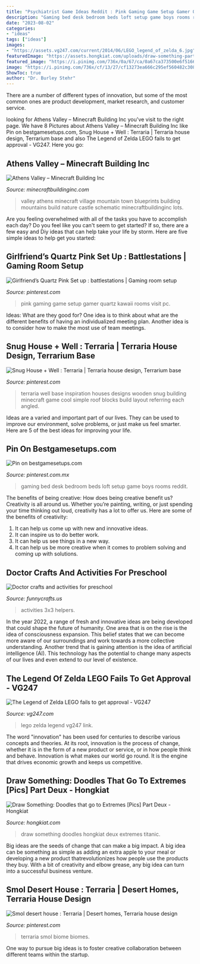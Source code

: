 ```yaml
---
title: "Psychiatrist Game Ideas Reddit : Pink Gaming Game Setup Gamer Quartz Kawaii Rooms Visit Pc"
description: "Gaming bed desk bedroom beds loft setup game boys rooms reddit"
date: "2023-08-02"
categories:
- "ideas"
tags: ["ideas"]
images:
- "https://assets.vg247.com/current/2014/06/LEGO_legend_of_zelda_6.jpg"
featuredImage: "https://assets.hongkiat.com/uploads/draw-something-part2/draw-something-titanic.jpg"
featured_image: "https://i.pinimg.com/736x/0a/67/ca/0a67ca373500e6f516673338871b6866.jpg"
image: "https://i.pinimg.com/736x/cf/13/27/cf13273ea666c295ef560482c308328e.jpg"
ShowToc: true
author: "Dr. Burley Stehr"
---
```



There are a number of different types of innovation, but some of the most common ones are product development, market research, and customer service.

	

		
looking for Athens Valley – Minecraft Building Inc you've visit to the right page. We have 8 Pictures about Athens Valley – Minecraft Building Inc like Pin on bestgamesetups.com, Snug House + Well : Terraria | Terraria house design, Terrarium base and also The Legend of Zelda LEGO fails to get approval - VG247. Here you go:
		
    
## Athens Valley – Minecraft Building Inc

<img loading=lazy src="https://minecraftbuildinginc.com/wp-content/uploads/2015/02/Athens-Valley-village-mountain-town-minecraft-building-ideas-blueprints-5.jpg" onerror="this.onerror=null;this.src='https://tse3.mm.bing.net/th?id=OIP.oywT1GeggJhWiM9E2KS-uQHaD0&amp;pid=15.1';" alt="Athens Valley – Minecraft Building Inc">

_Source: minecraftbuildinginc.com_

>valley athens minecraft village mountain town blueprints building mountains build nature castle schematic minecraftbuildinginc lots. 

	

Are you feeling overwhelmed with all of the tasks you have to accomplish each day? Do you feel like you can't seem to get started? If so, there are a few easy and Diy ideas that can help take your life by storm. Here are five simple ideas to help get you started:

    
## Girlfriend’s Quartz Pink Set Up : Battlestations | Gaming Room Setup

<img loading=lazy src="https://i.pinimg.com/736x/6e/47/ed/6e47ed8eda3264153cddb60a9ce484b0.jpg" onerror="this.onerror=null;this.src='https://tse2.mm.bing.net/th?id=OIP.O9kyUs9U5EFieQuZHb080AHaJ4&amp;pid=15.1';" alt="Girlfriend’s Quartz Pink Set up : battlestations | Gaming room setup">

_Source: pinterest.com_

>pink gaming game setup gamer quartz kawaii rooms visit pc. 

	

Ideas: What are they good for?
One idea is to think about what are the different benefits of having an individualized meeting plan. Another idea is to consider how to make the most use of team meetings.

    
## Snug House + Well : Terraria | Terraria House Design, Terrarium Base

<img loading=lazy src="https://i.pinimg.com/736x/cf/13/27/cf13273ea666c295ef560482c308328e.jpg" onerror="this.onerror=null;this.src='https://tse2.mm.bing.net/th?id=OIP.ricXF1Zk0ynb_F6GoeG5CwHaHk&amp;pid=15.1';" alt="Snug House + Well : Terraria | Terraria house design, Terrarium base">

_Source: pinterest.com_

>terraria well base inspiration houses designs wooden snug building minecraft game cool simple roof blocks build layout referring each angled. 

	

Ideas are a varied and important part of our lives. They can be used to improve our environment, solve problems, or just make us feel smarter. Here are 5 of the best ideas for improving your life.

    
## Pin On Bestgamesetups.com

<img loading=lazy src="https://i.pinimg.com/736x/ad/45/40/ad45407ee47383842fcdd01524d59375.jpg" onerror="this.onerror=null;this.src='https://tse3.mm.bing.net/th?id=OIP.ld-5BzNC_P1JuhZD3GQaCwHaFj&amp;pid=15.1';" alt="Pin on bestgamesetups.com">

_Source: pinterest.com.mx_

>gaming bed desk bedroom beds loft setup game boys rooms reddit. 

	

The benefits of being creative: How does being creative benefit us?
Creativity is all around us. Whether you’re painting, writing, or just spending your time thinking out loud, creativity has a lot to offer us. Here are some of the benefits of creativity: 
1. It can help us come up with new and innovative ideas.
2. It can inspire us to do better work.
3. It can help us see things in a new way.
4. It can help us be more creative when it comes to problem solving and coming up with solutions.

    
## Doctor Crafts And Activities For Preschool

<img loading=lazy src="https://www.funnycrafts.us/wp-content/uploads/2016/11/doctor-and-hospital-crafts-3.jpg" onerror="this.onerror=null;this.src='https://tse3.mm.bing.net/th?id=OIP.mof9eyRU04-IBKy7YXqEtwAAAA&amp;pid=15.1';" alt="Doctor crafts and activities for preschool">

_Source: funnycrafts.us_

>activities 3x3 helpers. 

	

In the year 2022, a range of fresh and innovative ideas are being developed that could shape the future of humanity. One area that is on the rise is the idea of consciousness expansion. This belief states that we can become more aware of our surroundings and work towards a more collective understanding. Another trend that is gaining attention is the idea of artificial intelligence (AI). This technology has the potential to change many aspects of our lives and even extend to our level of existence.

    
## The Legend Of Zelda LEGO Fails To Get Approval - VG247

<img loading=lazy src="https://assets.vg247.com/current/2014/06/LEGO_legend_of_zelda_6.jpg" onerror="this.onerror=null;this.src='https://tse2.mm.bing.net/th?id=OIP.WoYt56twWjBsZ_SixBOWlQHaKZ&amp;pid=15.1';" alt="The Legend of Zelda LEGO fails to get approval - VG247">

_Source: vg247.com_

>lego zelda legend vg247 link. 

	

The word "innovation" has been used for centuries to describe various concepts and theories. At its root, innovation is the process of change, whether it is in the form of a new product or service, or in how people think and behave. Innovation is what makes our world go round. It is the engine that drives economic growth and keeps us competitive.

    
## Draw Something: Doodles That Go To Extremes [Pics] Part Deux - Hongkiat

<img loading=lazy src="https://assets.hongkiat.com/uploads/draw-something-part2/draw-something-titanic.jpg" onerror="this.onerror=null;this.src='https://tse4.mm.bing.net/th?id=OIP.OOk8TW4fLMR_I1jsULXbxgHaLH&amp;pid=15.1';" alt="Draw Something: Doodles that go to Extremes [Pics] Part Deux - Hongkiat">

_Source: hongkiat.com_

>draw something doodles hongkiat deux extremes titanic. 

	

Big ideas are the seeds of change that can make a big impact. A big idea can be something as simple as adding an extra apple to your meal or developing a new product thatrevolutionizes how people use the products they buy. With a bit of creativity and elbow grease, any big idea can turn into a successful business venture.

    
## Smol Desert House : Terraria | Desert Homes, Terraria House Design

<img loading=lazy src="https://i.pinimg.com/736x/0a/67/ca/0a67ca373500e6f516673338871b6866.jpg" onerror="this.onerror=null;this.src='https://tse3.mm.bing.net/th?id=OIP.SzIiZ8H3I3L3tshF5eO6SgHaDI&amp;pid=15.1';" alt="Smol desert house : Terraria | Desert homes, Terraria house design">

_Source: pinterest.com_

>terraria smol biome biomes. 

	

One way to pursue big ideas is to foster creative collaboration between different teams within the startup.

